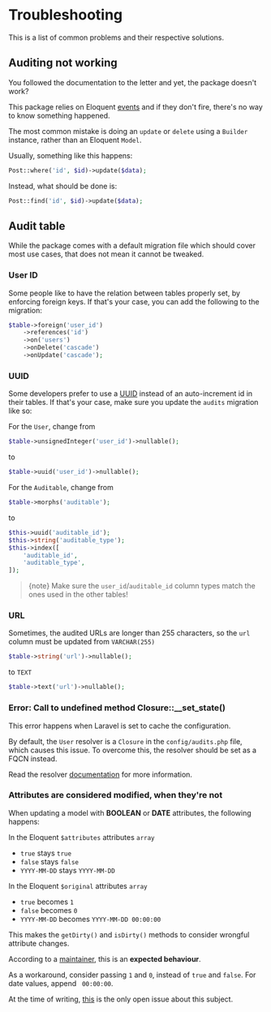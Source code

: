 # Troubleshooting
This is a list of common problems and their respective solutions.

## Auditing not working
You followed the documentation to the letter and yet, the package doesn't work?

This package relies on Eloquent [events](https://laravel.com/docs/5.4/eloquent#events) and if they don't fire, there's no way to know something happened.

The most common mistake is doing an `update` or `delete` using a `Builder` instance, rather than an Eloquent `Model`.

Usually, something like this happens:
```php
Post::where('id', $id)->update($data);
```

Instead, what should be done is:
```php
Post::find('id', $id)->update($data);
```

## Audit table
While the package comes with a default migration file which should cover most use cases, that does not mean it cannot be tweaked.

### User ID
Some people like to have the relation between tables properly set, by enforcing foreign keys.
If that's your case, you can add the following to the migration:

```php
$table->foreign('user_id')
    ->references('id')
    ->on('users')
    ->onDelete('cascade')
    ->onUpdate('cascade');
```

### UUID
Some developers prefer to use a [UUID](https://en.wikipedia.org/wiki/Universally_unique_identifier) instead of an auto-increment id in their tables.
If that's your case, make sure you update the `audits` migration like so:

For the `User`, change from
```php
$table->unsignedInteger('user_id')->nullable();
```

to

```php
$table->uuid('user_id')->nullable();
```

For the `Auditable`, change from
```php
$table->morphs('auditable');
```

to

```php
$this->uuid('auditable_id');
$this->string('auditable_type');
$this->index([
    'auditable_id', 
    'auditable_type',
]);
```

> {note} Make sure the `user_id`/`auditable_id` column types match the ones used in the other tables!

### URL
Sometimes, the audited URLs are longer than 255 characters, so the `url` column must be updated from `VARCHAR(255)`

```php
$table->string('url')->nullable();
```

to `TEXT`

```php
$table->text('url')->nullable();
```

### Error: Call to undefined method Closure::__set_state()
This error happens when Laravel is set to cache the configuration.

By default, the `User` resolver is a `Closure` in the `config/audits.php` file, which causes this issue.
To overcome this, the resolver should be set as a FQCN instead.

Read the resolver [documentation](/docs/{{version}}/general-settings) for more information.

### Attributes are considered modified, when they're not

When updating a model with **BOOLEAN** or **DATE** attributes, the following happens:

In the Eloquent `$attributes` attributes `array`
- `true` stays `true`
- `false` stays `false`
- `YYYY-MM-DD` stays `YYYY-MM-DD`

In the Eloquent `$original` attributes `array`
- `true` becomes `1`
- `false` becomes `0`
- `YYYY-MM-DD` becomes `YYYY-MM-DD 00:00:00`

This makes the `getDirty()` and `isDirty()` methods to consider wrongful attribute changes.

According to a [maintainer](https://github.com/laravel/framework/issues/16823#issuecomment-267573840), this is an **expected behaviour**.

As a workaround, consider passing `1` and `0`, instead of `true` and `false`. For date values, append ` 00:00:00`.

At the time of writing, [this](https://github.com/laravel/internals/issues/349) is the only open issue about this subject.
